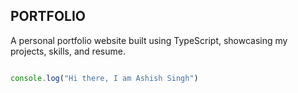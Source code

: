 ## PORTFOLIO

A personal portfolio website built using TypeScript, showcasing my projects, skills, and resume.


```javascript

console.log("Hi there, I am Ashish Singh")

```
